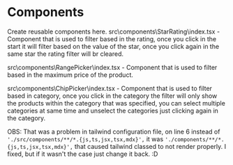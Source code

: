 # Components

Create reusable components here.
src\components\StarRating\index.tsx - Component that is used to filter based in the rating, once you click in the start it will filter based on the value of the star, once you click again in the same star the rating filter will br cleared.

src\components\RangePicker\index.tsx - Component that is used to filter based in the maximum price of the product.

src\components\ChipPicker\index.tsx - Component that is used to filter based in category, once you click in the category the filter will only show the products within the category that was specified, you can select multiple categories at same time and unselect the categories just clicking again in the category.

OBS: That was a problem in tailwind configuration file, on line 6 instead of `'./src/components/**/*.{js,ts,jsx,tsx,mdx}',` it was `'./components/**/*.{js,ts,jsx,tsx,mdx}',` that caused tailwind classed to not render properly. I fixed, but if it wasn't the case just change it back. :D
